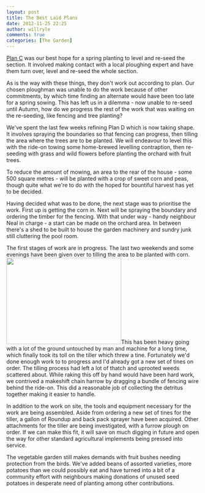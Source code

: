 ```yaml
---
layout: post
title: The Best Laid Plans
date: 2012-11-25 22:25
author: willryle
comments: true
categories: [The Garden]
---
```

<a title="A Shortage of Horsepower" href="http://willryle.wordpress.com/2012/10/14/a-shortage-of-horsepower/">Plan C</a> was our best hope for a spring planting to level and re-seed the section. It involved making contact with a local ploughing expert and have them turn over, level and re-seed the whole section.

As is the way with these things, they don't work out according to plan. Our chosen ploughman was unable to do the work because of other commitments, by which time finding an alternate would have been too late for a spring sowing. This has left us in a dilemma - now unable to re-seed until Autumn, how do we progress the rest of the work that was waiting on the re-seeding, like fencing and tree planting?

<!--more-->

We've spent the last few weeks refining Plan D which is now taking shape. It involves spraying the boundaries so that fencing can progress, then tilling the area where the trees are to be planted. We will endeavour to level this with the ride-on towing some home-brewed levelling contraption, then re-seeding with grass and wild flowers before planting the orchard with fruit trees.

To reduce the amount of mowing, an area to the rear of the house - some 500 square metres - will be planted with a crop of sweet corn and peas, though quite what we're to do with the hoped for bountiful harvest has yet to be decided.

Having decided what was to be done, the next stage was to prioritise the work. First up is getting the corn in. Next will be spraying the boundary and ordering the timber for the fencing. With that under way - handy neighbour Neal in charge - a start can be made on the orchard area. In between there's a shed to be built to house the garden machinery and sundry junk still cluttering the pool room.

The first stages of work are in progress. The last two weekends and some evenings have been given over to tilling the area to be planted with corn. <a href="http://willryle.files.wordpress.com/2012/11/tillingeasement-003.jpg" target="_blank"><img class="wp-image-1381 alignleft" title="Sweet Corn Area" alt="" src="http://willryle.files.wordpress.com/2012/11/tillingeasement-003.jpg?w=300" height="225" width="300" /></a>This has been heavy going with a lot of the ground untouched by man and machine for a long time, which finally took its toll on the tiller which threw a tine. Fortunately we'd done enough work to to progress and I'd already got a new set of tines on order. The tilling process had left a lot of thatch and uprooted weeds scattered about. While raking this off by hand would have been hard work, we contrived a makeshift chain harrow by dragging a bundle of fencing wire behind the ride-on. This did a reasonable job of collecting the detritus together making it easier to handle.

In addition to the work on site, the tools and equipment necessary for the work are being assembled. Aside from ordering a new set of tines for the tiller, a gallon of Roundup and back pack sprayer have been acquired. Other attachments for the tiller are being investigated, with a furrow plough on order. If we can make this fit, it will save on much digging in future and open the way for other standard agricultural implements being pressed into service.

The vegetable garden still makes demands with fruit bushes needing protection from the birds. We've added beans of assorted varieties, more potatoes than we could possibly eat and have turned into a bit of a community effort with neighbours making donations of unused seed potatoes in desperate need of planting among other contributions.

